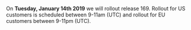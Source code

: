 On **Tuesday, January 14th 2019** we will rollout release 169. Rollout for US customers is scheduled between 9-11am (UTC) and rollout for EU customers between 9-11pm (UTC).
